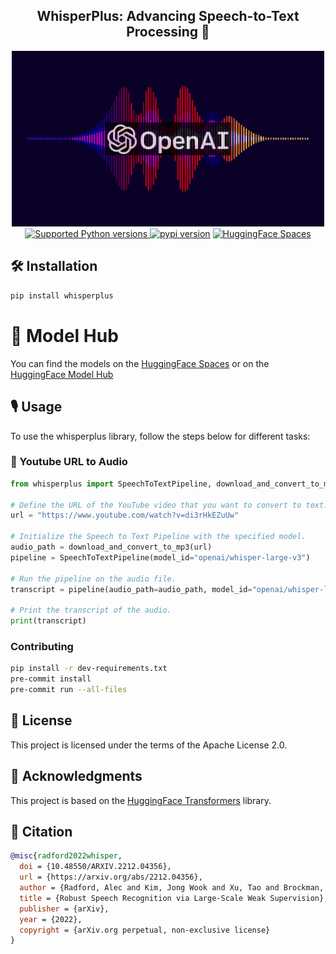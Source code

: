 <div align="center">
<h2>
    WhisperPlus: Advancing Speech-to-Text Processing 🚀
</h2>
<div>
    <img width="500" alt="teaser" src="doc\openai-whisper.jpg">
</div>
<div>
    <a href="https://pypi.org/project/whisperplus" target="_blank">
        <img src="https://img.shields.io/pypi/pyversions/whisperplus.svg?color=%2334D058" alt="Supported Python versions">
    </a>
    <a href="https://badge.fury.io/py/whisperplus"><img src="https://badge.fury.io/py/whisperplus.svg" alt="pypi version"></a>
    <a href="https://huggingface.co/spaces/ArtGAN/WhisperPlus"><img src="https://huggingface.co/datasets/huggingface/badges/raw/main/open-in-hf-spaces-sm.svg" alt="HuggingFace Spaces"></a>
</div>
</div>

## 🛠️ Installation

```bash
pip install whisperplus
```

# 🤗 Model Hub

You can find the models on the [HuggingFace Spaces](https://huggingface.co/spaces/ArtGAN/WhisperPlus) or on the [HuggingFace Model Hub](https://huggingface.co/models?search=whisper)

## 🎙️ Usage

To use the whisperplus library, follow the steps below for different tasks:

### 🎵 Youtube URL to Audio

```python
from whisperplus import SpeechToTextPipeline, download_and_convert_to_mp3

# Define the URL of the YouTube video that you want to convert to text.
url = "https://www.youtube.com/watch?v=di3rHkEZuUw"

# Initialize the Speech to Text Pipeline with the specified model.
audio_path = download_and_convert_to_mp3(url)
pipeline = SpeechToTextPipeline(model_id="openai/whisper-large-v3")

# Run the pipeline on the audio file.
transcript = pipeline(audio_path=audio_path, model_id="openai/whisper-large-v3", language="english")

# Print the transcript of the audio.
print(transcript)
```

### Contributing

```bash
pip install -r dev-requirements.txt
pre-commit install
pre-commit run --all-files
```

## 📜 License

This project is licensed under the terms of the Apache License 2.0.

## 🤗 Acknowledgments

This project is based on the [HuggingFace Transformers](https://github.com/huggingface/transformers) library.

## 🤗 Citation

```bibtex
@misc{radford2022whisper,
  doi = {10.48550/ARXIV.2212.04356},
  url = {https://arxiv.org/abs/2212.04356},
  author = {Radford, Alec and Kim, Jong Wook and Xu, Tao and Brockman, Greg and McLeavey, Christine and Sutskever, Ilya},
  title = {Robust Speech Recognition via Large-Scale Weak Supervision},
  publisher = {arXiv},
  year = {2022},
  copyright = {arXiv.org perpetual, non-exclusive license}
}
```
